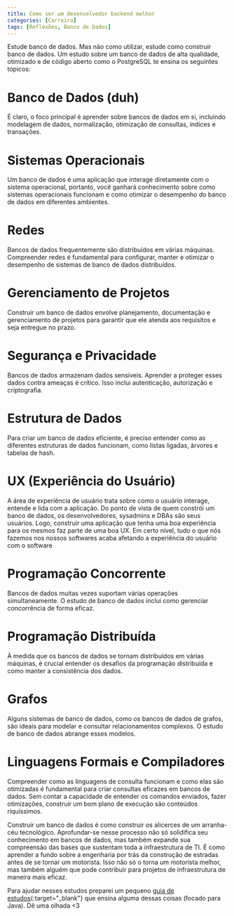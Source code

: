 ```yaml
---
title: Como ser um desenvolvedor backend melhor
categories: [Carreira]
tags: [Reflexões, Banco de Dados]
---
```


Estude banco de dados. Mas não como utilizar, estude como construir banco de dados. Um estudo sobre um banco de dados de alta qualidade, otimizado e de código aberto como o PostgreSQL te ensina os seguintes tópicos:

# Banco de Dados (duh) 

É claro, o foco principal é aprender sobre bancos de dados em si, incluindo modelagem de dados, normalização, otimização de consultas, índices e transações.

# Sistemas Operacionais

Um banco de dados é uma aplicação que interage diretamente com o sistema operacional, portanto, você ganhará conhecimento sobre como sistemas operacionais funcionam e como otimizar o desempenho do banco de dados em diferentes ambientes.

# Redes

Bancos de dados frequentemente são distribuídos em várias máquinas. Compreender redes é fundamental para configurar, manter e otimizar o desempenho de sistemas de banco de dados distribuídos.

# Gerenciamento de Projetos

Construir um banco de dados envolve planejamento, documentação e gerenciamento de projetos para garantir que ele atenda aos requisitos e seja entregue no prazo.

# Segurança e Privacidade

Bancos de dados armazenam dados sensíveis. Aprender a proteger esses dados contra ameaças é crítico. Isso inclui autenticação, autorização e criptografia.

# Estrutura de Dados
Para criar um banco de dados eficiente, é preciso entender como as diferentes estruturas de dados funcionam, como listas ligadas, árvores e tabelas de hash.

# UX (Experiência do Usuário)

A área de experiência de usuário trata sobre como o usuário interage, entende e lida com a aplicação. 
Do ponto de vista de quem constrói um banco de dados, os desenvolvedores, sysadmins e DBAs são seus usuários.  Logo, construir uma aplicação que tenha uma boa experiência para os mesmos faz parte de uma boa UX. Em certo nível, tudo o que nós fazemos nos nossos softwares acaba afetando a experiência do usuário com o software 

# Programação Concorrente

Bancos de dados muitas vezes suportam várias operações simultaneamente. O estudo de banco de dados inclui como gerenciar concorrência de forma eficaz.

# Programação Distribuída

À medida que os bancos de dados se tornam distribuídos em várias máquinas, é crucial entender os desafios da programação distribuída e como manter a consistência dos dados.

# Grafos 
Alguns sistemas de banco de dados, como os bancos de dados de grafos, são ideais para modelar e consultar relacionamentos complexos. O estudo de banco de dados abrange esses modelos.

# Linguagens Formais e Compiladores
Compreender como as linguagens de consulta funcionam e como elas são otimizadas é fundamental para criar consultas eficazes em bancos de dados. Sem contar a capacidade de entender os comandos enviados, fazer otimizações, construir um bom plano de execução são conteúdos riquíssimos.

Construir um banco de dados é como construir os alicerces de um arranha-céu tecnológico. Aprofundar-se nesse processo não só solidifica seu conhecimento em bancos de dados, mas também expande sua compreensão das bases que sustentam toda a infraestrutura de TI. É como aprender a fundo sobre a engenharia por trás da construção de estradas antes de se tornar um motorista. Isso não só o torna um motorista melhor, mas também alguém que pode contribuir para projetos de infraestrutura de maneira mais eficaz.

Para ajudar nesses estudos preparei um pequeno [guia de estudos](/posts/como-comecar-programar-java/){:target="_blank"} que ensina alguma dessas coisas (focado para Java). Dê uma olhada <3
